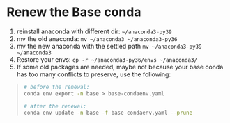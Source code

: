 # Renew the Base conda

1. reinstall anaconda with different dir: `~/anaconda3-py39`
1. mv the old anaconda: `mv ~/anaconda3 ~/anaconda3-py36`
1. mv the new anaconda with the settled path `mv ~/anaconda3-py39 ~/anaconda3`
1. Restore your envs: `cp -r ~/anaconda3-py36/envs ~/anaconda3/`
1. If some old packages are needed, maybe not because your base conda has too many conflicts to preserve, use the following:
  > ```bash
  > # before the renewal:
  > conda env export -n base > base-condaenv.yaml
  > 
  > # after the renewal:
  > conda env update -n base -f base-condaenv.yaml --prune
 
